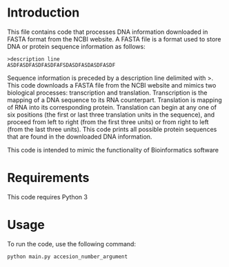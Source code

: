 # Introduction

This file contains code that processes DNA information downloaded in FASTA
format from the NCBI website. A FASTA file is a format used to store DNA or
protein sequence information as follows:
```
>description line
ASDFASDFASDFASDFAFSDASDFASDASDFASDF
```
Sequence information is preceded by a description line delimited with >. This
code downloads a FASTA file from the NCBI website and mimics two biological processes:  transcription and translation. Transcription is the mapping of a DNA sequence to its RNA counterpart. Translation is mapping of RNA into its corresponding protein. Translation can begin at any one of six positions (the first or last three translation units in the sequence), and proceed from left to right (from the first three units) or from right to left (from the last three units). This code prints all possible protein sequences that are found in the downloaded DNA information.

This code is intended to mimic the functionality of Bioinformatics software

# Requirements
This code requires Python 3

# Usage
To run the code, use the following command:

```
python main.py accesion_number_argument
```
